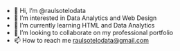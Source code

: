 - 👋 Hi, I’m @raulsotelodata
- 👀 I’m interested in Data Analytics and Web Design
- 🌱 I’m currently learning HTML and Data Analytics
- 💞️ I’m looking to collaborate on my professional portfolio
- 📫 How to reach me raulsotelodata@gmail.com

<!---
raulsotelodata/raulsotelodata is a ✨ special ✨ repository because its `README.md` (this file) appears on your GitHub profile.
You can click the Preview link to take a look at your changes.
--->
